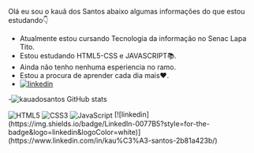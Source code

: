 Olá eu sou o kauã dos Santos abaixo algumas informações do que estou estudando👇 

- Atualmente estou cursando Tecnologia da informação no Senac Lapa Tito.
- Estou estudando HTML5-CSS e JAVASCRIPT📚.
- Ainda não tenho nenhuma esperiencia no ramo.
- Estou a procura de aprender cada dia mais❤️.<br>
- [![linkedin](https://img.shields.io/badge/LinkedIn-0077B5?style=for-the-badge&logo=linkedin&logoColor=white)](https://www.linkedin.com/in/kau%C3%A3-santos-2b81a423b/)<br>

-![kauadosantos GitHub stats](https://github-readme-stats.vercel.app/api?username=kauadosantos&show_icons=true&theme=merko)
    
<div style="display: inline-block;">
    <img align="center" src="https://img.shields.io/badge/HTML5-E34F26?style=for-the-badge&logo=html5&logoColor=white" alt="HTML5">
    <img align="center" src="https://img.shields.io/badge/CSS3-1572B6?style=for-the-badge&logo=css3&logoColor=white" alt="CSS3">
    <img align="center" src="https://img.shields.io/badge/JavaScript-F7DF1E?style=for-the-badge&logo=javascript&logoColor=black" alt="JavaScript">
[![linkedin](https://img.shields.io/badge/LinkedIn-0077B5?style=for-the-badge&logo=linkedin&logoColor=white)](https://www.linkedin.com/in/kau%C3%A3-santos-2b81a423b/)
    

</div>



